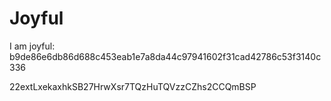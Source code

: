 # Joyful

I am joyful: b9de86e6db86d688c453eab1e7a8da44c97941602f31cad42786c53f3140c336


22extLxekaxhkSB27HrwXsr7TQzHuTQVzzCZhs2CCQmBSP